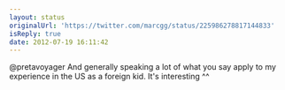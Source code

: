 ```yaml
---
layout: status
originalUrl: 'https://twitter.com/marcgg/status/225986278817144833'
isReply: true
date: 2012-07-19 16:11:42
---
```


@pretavoyager And generally speaking a lot of what you say apply to my experience in the US as a foreign kid. It's interesting ^^
